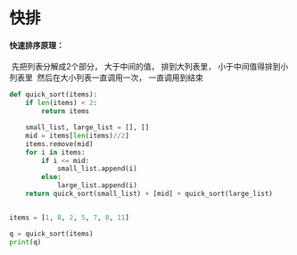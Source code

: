 # 快排

#### 快速排序原理：
​        先把列表分解成2个部分， 大于中间的值， 排到大列表里， 小于中间值得排到小列表里
​        然后在大小列表一直调用一次， 一直调用到结束



``` python
def quick_sort(items):
    if len(items) < 2:
        return items

    small_list, large_list = [], []
    mid = items[len(items)//2]
    items.remove(mid)
    for i in items:
        if i <= mid:
            small_list.append(i)
        else:
            large_list.append(i)
    return quick_sort(small_list) + [mid] + quick_sort(large_list)


items = [1, 8, 2, 5, 7, 8, 11]

q = quick_sort(items)
print(q)

```

